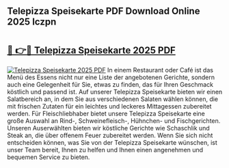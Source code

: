 ## Telepizza Speisekarte PDF Download Online 2025 Iczpn

# <h2><a href="http://gcdkcci.nevu.top/?p=Telepizza+Speisekarte">🔗 👉🔴 Telepizza Speisekarte 2025 PDF</a></h2>

[![Telepizza Speisekarte 2025 PDF](https://i.imgur.com/dBaPXMq.png)](http://gcdkcci.nevu.top/?p=Telepizza+Speisekarte)
In einem Restaurant oder Café ist das Menü des Essens nicht nur eine Liste der angebotenen Gerichte, sondern auch eine Gelegenheit für Sie, etwas zu finden, das für Ihren Geschmack köstlich und passend ist. Auf unserer Telepizza Speisekarte bieten wir einen Salatbereich an, in dem Sie aus verschiedenen Salaten wählen können, die mit frischen Zutaten für ein leichtes und leckeres Mittagessen zubereitet werden. Für Fleischliebhaber bietet unsere Telepizza Speisekarte eine große Auswahl an Rind-, Schweinefleisch-, Hühnchen- und Fischgerichten. Unseren Auserwählten bieten wir köstliche Gerichte wie Schaschlik und Steak an, die über offenem Feuer zubereitet werden. Wenn Sie sich nicht entscheiden können, was Sie von der Telepizza Speisekarte wünschen, ist unser Team bereit, Ihnen zu helfen und Ihnen einen angenehmen und bequemen Service zu bieten.
